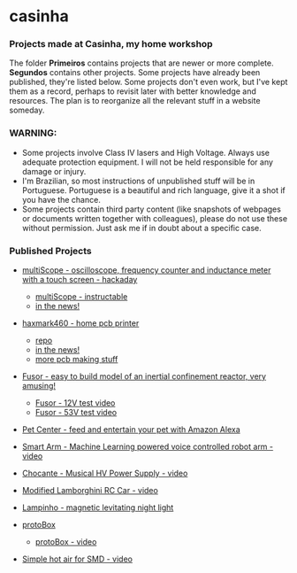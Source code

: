# casinha

### Projects made at Casinha, my home workshop

The folder **Primeiros** contains projects that are newer or more complete. **Segundos** contains other projects. Some projects have already been published, they're listed below. Some projects don't even work, but I've kept them as a record, perhaps to revisit later with better knowledge and resources. The plan is to reorganize all the relevant stuff in a website someday.


### WARNING:
- Some projects involve Class IV lasers and High Voltage. Always use adequate protection equipment. I will not be held responsible for any damage or injury. 
- I'm Brazilian, so most instructions of unpublished stuff will be in Portuguese. Portuguese is a beautiful and rich language, give it a shot if you have the chance.
- Some projects contain third party content (like snapshots of webpages or documents written together with colleagues), please do not use these without permission. Just ask me if in doubt about a specific case.


### Published Projects


- [multiScope - oscilloscope, frequency counter and inductance meter with a touch screen - hackaday](https://hackaday.io/project/20821-multiscope)
  - [multiScope - instructable](https://www.instructables.com/id/Fast-Portable-and-Affordable-Oscilloscope-and-Indu/)
  - [in the news!](https://hackaday.com/2017/06/15/hackaday-prize-entry-oscilloscope-for-the-masses/)

- [haxmark460 - home pcb printer](https://hackaday.io/project/171775-haxmark460-home-pcb-printer)
  - [repo](https://github.com/Vitorbnc/haxmark460)
  - [in the news!](https://www.hackster.io/news/vitor-barbosa-s-haxmark460-converts-a-lexmark-laser-printer-into-a-pcb-production-machine-36812afd951c)
  - [more pcb making stuff](https://github.com/Vitorbnc/pcbfab)

- [Fusor - easy to build model of an inertial confinement reactor, very amusing!](https://www.instructables.com/id/Real-Life-Arc-Reactor-a-Working-Fusion-Reactor-Mod/)
  - [Fusor - 12V test video](https://www.youtube.com/watch?v=6fZ-BzcevNQ)
  - [Fusor - 53V test video](https://www.youtube.com/watch?v=GGRel_bjdNY)

- [Pet Center - feed and entertain your pet with Amazon Alexa](https://www.hackster.io/vitor-barbosa/pet-center-feed-and-entertain-your-pet-f6a1c1)

- [Smart Arm - Machine Learning powered voice controlled robot arm - video](https://youtu.be/0p_B7lS6bvE)

- [Chocante - Musical HV Power Supply - video](https://youtu.be/UQSp49XbSWg)

- [Modified Lamborghini RC Car - video](https://www.youtube.com/playlist?list=PLmUs_lOXmMEDM3TWjs7czqJrOFYxlOGZQ)

- [Lampinho - magnetic levitating night light](https://www.instructables.com/id/Gesture-Controlled-Levitating-Night-Light/)

- [protoBox](https://hackaday.io/project/2561-protobox)
  - [protoBox - video](https://youtu.be/7HwhwpjOR7w)
  
 - [Simple hot air for SMD - video](https://youtu.be/d3cpQf9fZMI)



